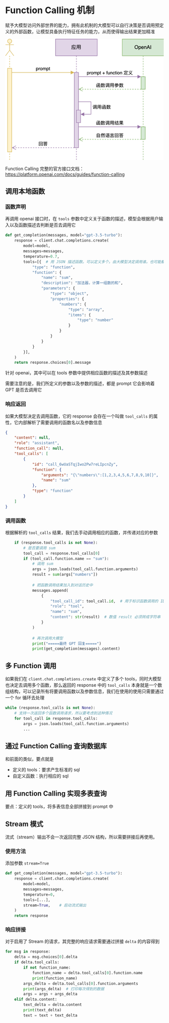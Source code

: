 # Function Calling 机制

赋予大模型访问外部世界的能力，拥有此机制的大模型可以自行决策是否调用预定义的外部函数，让模型具备执行特征任务的能力，从而使得输出结果更加精准

![image-20240627111108604](img/image-20240627111108604.png)

Function Calling 完整的官方接口文档：https://platform.openai.com/docs/guides/function-calling

## 调用本地函数

### 函数声明

再调用 openai 接口时，在 `tools` 参数中定义关于函数的描述，模型会根据用户输入以及函数描述去判断是否去调用它

```python
def get_completion(messages, model="gpt-3.5-turbo"):
    response = client.chat.completions.create(
        model=model,
        messages=messages,
        temperature=0.7,
        tools=[{  # 用 JSON 描述函数。可以定义多个。由大模型决定调用谁。也可能都不调用
            "type": "function",
            "function": {
                "name": "sum",
                "description": "加法器，计算一组数的和",
                "parameters": {
                    "type": "object",
                    "properties": {
                        "numbers": {
                            "type": "array",
                            "items": {
                                "type": "number"
                            }
                        }
                    }
                }
            }
        }],
    )
    return response.choices[0].message
```

针对 openai，其中可以在 tools 参数中提供相应函数的描述及其参数描述

需要注意的是，我们所定义的参数以及参数的描述，都是 prompt 它会影响着 GPT 是否去调用它

### 响应返回

如果大模型决定去调用函数，它的 response 会存在一个叫做 `tool_calls` 的属性，它内部解析了需要调用的函数名以及参数信息

```json
{
    "content": null,
    "role": "assistant",
    "function_call": null,
    "tool_calls": [
        {
            "id": "call_6wUaSTqjIwo2Pw7reLIpcnZy",
            "function": {
                "arguments": "{\"numbers\":[1,2,3,4,5,6,7,8,9,10]}",
                "name": "sum"
            },
            "type": "function"
        }
    ]
}
```

### 调用函数

根据解析的 `tool_calls` 结果，我们去手动调用相应的函数，并传递对应的参数

```python
	if (response.tool_calls is not None):
        # 是否要调用 sum
        tool_call = response.tool_calls[0]
        if (tool_call.function.name == "sum"):
            # 调用 sum
            args = json.loads(tool_call.function.arguments)
            result = sum(args["numbers"])

            # 把函数调用结果加入到对话历史中
            messages.append(
                {
                    "tool_call_id": tool_call.id,  # 用于标识函数调用的 ID
                    "role": "tool",
                    "name": "sum",
                    "content": str(result)  # 数值 result 必须转成字符串
                }
            )

            # 再次调用大模型
            print("=====最终 GPT 回复=====")
            print(get_completion(messages).content)
```



## 多 Function 调用

如果我们在 `client.chat.completions.create` 中定义了多个 tools，同时大模型也决定去调用多个函数，那么返回的 response 中的 `tool_calls` 本身就是一个数组结构，可以记录所有将要调用函数以及参数信息，我们在使用的使用只需要通过一个 for 循环去处理

```python
while (response.tool_calls is not None):
    # 支持一次返回多个函数调用请求，所以要考虑到这种情况
    for tool_call in response.tool_calls:
        args = json.loads(tool_call.function.arguments)
        ...
```

## 通过 Function Calling 查询数据库

和前面的类似，要点就是

+ 定义的 tools：要求产生标准的 sql
+ 自定义函数：执行相应的 sql

## 用 Function Calling 实现多表查询

要点：定义的 tools，将多表信息全部拼接到 prompt 中

## Stream 模式

流式（stream）输出不会一次返回完整 JSON 结构，所以需要拼接后再使用。

### 使用方法

添加参数 `stream=True`

```python
def get_completion(messages, model="gpt-3.5-turbo"):
    response = client.chat.completions.create(
        model=model,
        messages=messages,
        temperature=0,
        tools=[...],
        stream=True,    # 启动流式输出
    )
    return response
```

### 响应拼接

对于启用了 Stream 的请求，其完整的响应请求需要通过拼接 `delta` 的内容得到

```python
for msg in response:
    delta = msg.choices[0].delta
    if delta.tool_calls:
        if not function_name:
            function_name = delta.tool_calls[0].function.name
            print(function_name)
        args_delta = delta.tool_calls[0].function.arguments
        print(args_delta)  # 打印每次得到的数据
        args = args + args_delta
    elif delta.content:
        text_delta = delta.content
        print(text_delta)
        text = text + text_delta
```

